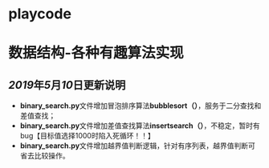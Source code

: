 # playcode
# 数据结构-各种有趣算法实现

## ***2019***年***5***月***10***日更新说明
- **binary_search.py**文件增加冒泡排序算法**bubblesort（）**，服务于二分查找和差值查找；
- **binary_search.py**文件增加差值查找算法**insertsearch（）**，不稳定，暂时有bug【目标值选择1000时陷入死循环！！】
- **binary_search.py**文件增加越界值判断逻辑，针对有序列表，越界值判断可省去比较操作。
